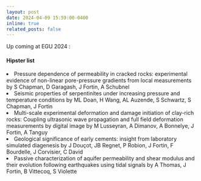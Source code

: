 ```yaml
---
layout: post
date: 2024-04-09 15:59:00-0400
inline: true
related_posts: false
---
```



Up coming at EGU 2024 :
#### Hipster list

<li>Pressure dependence of permeability in cracked rocks: experimental evidence of non-linear pore-pressure gradients from local measurements by S Chapman, D Garagash, J Fortin, A Schubnel</li>

<li>Seismic properties of serpentinites under increasing pressure and temperature conditions by ML Doan, H Wang, AL Auzende, S Schwartz, S Chapman, J Fortin</li>

<li>Multi-scale experimental deformation and damage initiation of clay-rich rocks: Coupling ultrasonic wave propagation and full field deformation measurements by digital image by M Lusseyran, A Dimanov, A Bonnelye, J Fortin, A Tanguy</li>

<li>Geological significance of early cements: insight from laboratory simulated diagenesis by J Douçot, JB Regnet, P Robion, J Fortin, F Bourdelle, J Corvisier, C David </li>

<li>Passive characterization of aquifer permeability and shear modulus and their evolution following earthquakes using tidal signals by A Thomas, J Fortin, B Vittecoq, S Violette</li>
</ul>
